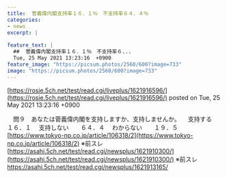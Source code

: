 ```yaml
---
title:  菅義偉内閣支持率１６．１％　不支持率６４．４％ 
categories:
- news
excerpt: |
  
feature_text: |
  ##  菅義偉内閣支持率１６．１％　不支持率６...
  Tue, 25 May 2021 13:23:16  +0900
feature_image: "https://picsum.photos/2560/600?image=733"
image: "https://picsum.photos/2560/600?image=733"
---
```


[https://rosie.5ch.net/test/read.cgi/liveplus/1621916596/](https://rosie.5ch.net/test/read.cgi/liveplus/1621916596/)
posted on Tue, 25 May 2021 13:23:16  +0900

<!--more-->

　問９　あなたは菅義偉内閣を支持しますか、支持しませんか。 　支持する　　　１６．１ 　支持しない　　６４．４ 　わからない　　１９．５ [https://www.tokyo-np.co.jp/article/106318/2](https://www.tokyo-np.co.jp/article/106318/2) ※前スレ [https://asahi.5ch.net/test/read.cgi/newsplus/1621910300/](https://asahi.5ch.net/test/read.cgi/newsplus/1621910300/) ※前スレ https://asahi.5ch.net/test/read.cgi/newsplus/1621913165/
